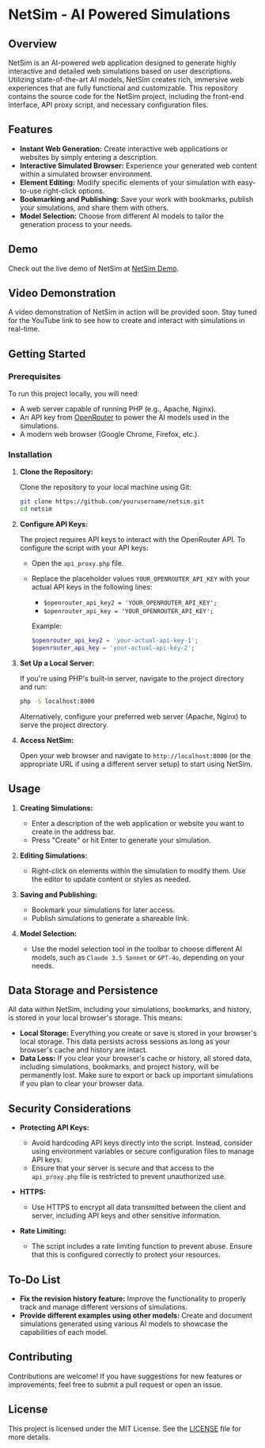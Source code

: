 # NetSim - AI Powered Simulations

## Overview

NetSim is an AI-powered web application designed to generate highly interactive and detailed web simulations based on user descriptions. Utilizing state-of-the-art AI models, NetSim creates rich, immersive web experiences that are fully functional and customizable. This repository contains the source code for the NetSim project, including the front-end interface, API proxy script, and necessary configuration files.

## Features

- **Instant Web Generation:** Create interactive web applications or websites by simply entering a description.
- **Interactive Simulated Browser:** Experience your generated web content within a simulated browser environment.
- **Element Editing:** Modify specific elements of your simulation with easy-to-use right-click options.
- **Bookmarking and Publishing:** Save your work with bookmarks, publish your simulations, and share them with others.
- **Model Selection:** Choose from different AI models to tailor the generation process to your needs.

## Demo

Check out the live demo of NetSim at [NetSim Demo](https://netsim.xyz).

## Video Demonstration

A video demonstration of NetSim in action will be provided soon. Stay tuned for the YouTube link to see how to create and interact with simulations in real-time.

## Getting Started

### Prerequisites

To run this project locally, you will need:

- A web server capable of running PHP (e.g., Apache, Nginx).
- An API key from [OpenRouter](https://openrouter.ai) to power the AI models used in the simulations.
- A modern web browser (Google Chrome, Firefox, etc.).

### Installation

1. **Clone the Repository:**

   Clone the repository to your local machine using Git:

   ```bash
   git clone https://github.com/yourusername/netsim.git
   cd netsim
   ```

2. **Configure API Keys:**

   The project requires API keys to interact with the OpenRouter API. To configure the script with your API keys:

   - Open the `api_proxy.php` file.
   - Replace the placeholder values `YOUR_OPENROUTER_API_KEY` with your actual API keys in the following lines:
     - `$openrouter_api_key2 = 'YOUR_OPENROUTER_API_KEY';`
     - `$openrouter_api_key = 'YOUR_OPENROUTER_API_KEY';`

     Example:
     ```php
     $openrouter_api_key2 = 'your-actual-api-key-1';
     $openrouter_api_key = 'your-actual-api-key-2';
     ```

3. **Set Up a Local Server:**

   If you're using PHP's built-in server, navigate to the project directory and run:

   ```bash
   php -S localhost:8000
   ```

   Alternatively, configure your preferred web server (Apache, Nginx) to serve the project directory.

4. **Access NetSim:**

   Open your web browser and navigate to `http://localhost:8000` (or the appropriate URL if using a different server setup) to start using NetSim.

## Usage

1. **Creating Simulations:**

   - Enter a description of the web application or website you want to create in the address bar.
   - Press "Create" or hit Enter to generate your simulation.

2. **Editing Simulations:**

   - Right-click on elements within the simulation to modify them. Use the editor to update content or styles as needed.

3. **Saving and Publishing:**

   - Bookmark your simulations for later access.
   - Publish simulations to generate a shareable link.

4. **Model Selection:**

   - Use the model selection tool in the toolbar to choose different AI models, such as `Claude 3.5 Sonnet` or `GPT-4o`, depending on your needs.

## Data Storage and Persistence

All data within NetSim, including your simulations, bookmarks, and history, is stored in your local browser's storage. This means:

- **Local Storage:** Everything you create or save is stored in your browser's local storage. This data persists across sessions as long as your browser's cache and history are intact.
- **Data Loss:** If you clear your browser's cache or history, all stored data, including simulations, bookmarks, and project history, will be permanently lost. Make sure to export or back up important simulations if you plan to clear your browser data.

## Security Considerations

- **Protecting API Keys:**
  - Avoid hardcoding API keys directly into the script. Instead, consider using environment variables or secure configuration files to manage API keys.
  - Ensure that your server is secure and that access to the `api_proxy.php` file is restricted to prevent unauthorized use.

- **HTTPS:**
  - Use HTTPS to encrypt all data transmitted between the client and server, including API keys and other sensitive information.

- **Rate Limiting:**
  - The script includes a rate limiting function to prevent abuse. Ensure that this is configured correctly to protect your resources.

## To-Do List

- **Fix the revision history feature:** Improve the functionality to properly track and manage different versions of simulations.
- **Provide different examples using other models:** Create and document simulations generated using various AI models to showcase the capabilities of each model.

## Contributing

Contributions are welcome! If you have suggestions for new features or improvements, feel free to submit a pull request or open an issue.

## License

This project is licensed under the MIT License. See the [LICENSE](LICENSE) file for more details.
